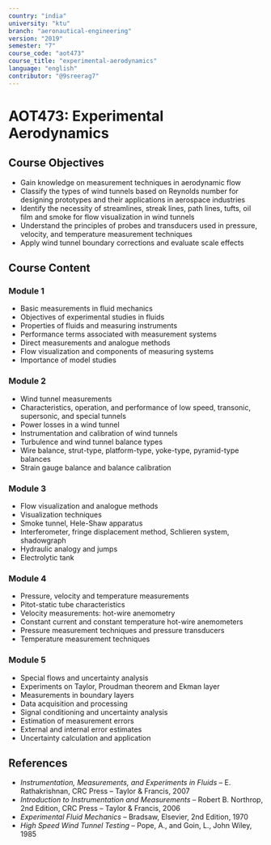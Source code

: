 ```yaml
---
country: "india"
university: "ktu"
branch: "aeronautical-engineering"
version: "2019"
semester: "7"
course_code: "aot473"
course_title: "experimental-aerodynamics"
language: "english"
contributor: "@9sreerag7"
---
```


# AOT473: Experimental Aerodynamics

## Course Objectives

- Gain knowledge on measurement techniques in aerodynamic flow  
- Classify the types of wind tunnels based on Reynolds number for designing prototypes and their applications in aerospace industries  
- Identify the necessity of streamlines, streak lines, path lines, tufts, oil film and smoke for flow visualization in wind tunnels  
- Understand the principles of probes and transducers used in pressure, velocity, and temperature measurement techniques  
- Apply wind tunnel boundary corrections and evaluate scale effects  

## Course Content

### Module 1

- Basic measurements in fluid mechanics  
- Objectives of experimental studies in fluids  
- Properties of fluids and measuring instruments  
- Performance terms associated with measurement systems  
- Direct measurements and analogue methods  
- Flow visualization and components of measuring systems  
- Importance of model studies  

### Module 2

- Wind tunnel measurements  
- Characteristics, operation, and performance of low speed, transonic, supersonic, and special tunnels  
- Power losses in a wind tunnel  
- Instrumentation and calibration of wind tunnels  
- Turbulence and wind tunnel balance types  
- Wire balance, strut-type, platform-type, yoke-type, pyramid-type balances  
- Strain gauge balance and balance calibration  

### Module 3

- Flow visualization and analogue methods  
- Visualization techniques  
- Smoke tunnel, Hele-Shaw apparatus  
- Interferometer, fringe displacement method, Schlieren system, shadowgraph  
- Hydraulic analogy and jumps  
- Electrolytic tank  

### Module 4

- Pressure, velocity and temperature measurements  
- Pitot-static tube characteristics  
- Velocity measurements: hot-wire anemometry  
- Constant current and constant temperature hot-wire anemometers  
- Pressure measurement techniques and pressure transducers  
- Temperature measurement techniques  

### Module 5

- Special flows and uncertainty analysis  
- Experiments on Taylor, Proudman theorem and Ekman layer  
- Measurements in boundary layers  
- Data acquisition and processing  
- Signal conditioning and uncertainty analysis  
- Estimation of measurement errors  
- External and internal error estimates  
- Uncertainty calculation and application  

## References

- *Instrumentation, Measurements, and Experiments in Fluids* – E. Rathakrishnan, CRC Press – Taylor & Francis, 2007  
- *Introduction to Instrumentation and Measurements* – Robert B. Northrop, 2nd Edition, CRC Press – Taylor & Francis, 2006  
- *Experimental Fluid Mechanics* – Bradsaw, Elsevier, 2nd Edition, 1970  
- *High Speed Wind Tunnel Testing* – Pope, A., and Goin, L., John Wiley, 1985  
